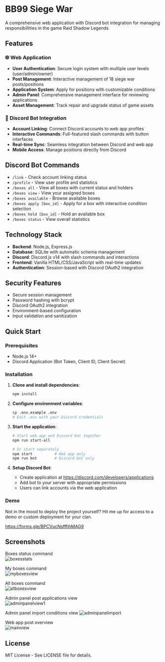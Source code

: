 # BB99 Siege War

A comprehensive web application with Discord bot integration for managing responsibillities in the game Raid Shadow Legends

## Features

### 🌐 **Web Application**
- **User Authentication**: Secure login system with multiple user levels (user/admin/owner)
- **Post Management**: Interactive management of 18 siege war posts/positions
- **Application System**: Apply for positions with customizable conditions
- **Admin Panel**: Comprehensive management interface for reviewing applications
- **Asset Management**: Track repair and upgrade status of game assets

### 🤖 **Discord Bot Integration**
- **Account Linking**: Connect Discord accounts to web app profiles
- **Interactive Commands**: Full-featured slash commands with button interfaces
- **Real-time Sync**: Seamless integration between Discord and web app
- **Mobile Access**: Manage positions directly from Discord

## Discord Bot Commands

- `/link` - Check account linking status
- `/profile` - View user profile and statistics
- `/boxes all` - View all boxes with current status and holders
- `/boxes view` - View your assigned boxes
- `/boxes available` - Browse available boxes
- `/boxes apply [box_id]` - Apply for a box with interactive condition selection
- `/boxes hold [box_id]` - Hold an available box
- `/boxes status` - View overall statistics

## Technology Stack

- **Backend**: Node.js, Express.js
- **Database**: SQLite with automatic schema management
- **Discord**: Discord.js v14 with slash commands and interactions
- **Frontend**: Vanilla HTML/CSS/JavaScript with real-time updates
- **Authentication**: Session-based with Discord OAuth2 integration

## Security Features

- Secure session management
- Password hashing with bcrypt
- Discord OAuth2 integration
- Environment-based configuration
- Input validation and sanitization

## Quick Start

### Prerequisites
- Node.js 14+ 
- Discord Application (Bot Token, Client ID, Client Secret)

### Installation


1. **Clone and install dependencies**:
   ```bash
   npm install
   ```

2. **Configure environment variables**:
   ```bash
   cp .env.example .env
   # Edit .env with your Discord credentials
   ```

3. **Start the application**:
   ```bash
   # Start web app and Discord bot together
   npm run start-all
   
   # Or start separately
   npm start          # Web app only
   npm run bot        # Discord bot only
   ```

4. **Setup Discord Bot**:
   - Create application at https://discord.com/developers/applications
   - Add bot to your server with appropriate permissions
   - Users can link accounts via the web application
### Demo 

Not in the mood to deploy the project yourself? Hit me up for access to a demo or custom deployment for your clan. 

https://forms.gle/BPCVucNsfffjhMAG9

## Screenshots


Boxes status command                 
![boxesstats](https://github.com/user-attachments/assets/018ac45b-3132-458e-b538-da9a0762f7ca)

My boxes command    
![myboxesview](https://github.com/user-attachments/assets/d9324602-dfad-4df2-bc71-838272e72b05)


All boxes command                   
![allboxesview](https://github.com/user-attachments/assets/19c2f5d8-a1f9-4665-b34d-f57fe585df6a)


Admin panel post applications view   
![adminpanelview1](https://github.com/user-attachments/assets/a1ecd59f-19a1-4fc9-b7e2-6840f4dba259)




Admin panel import conditions view
![adminpanelimport](https://github.com/user-attachments/assets/eda11e7e-f2f5-4c5d-9e48-f304a44252a6)


Web app post overview               
![mainview](https://github.com/user-attachments/assets/0179a5cb-ff02-4dd9-b070-ce5bc720ae15)





## License

MIT License - See LICENSE file for details.
